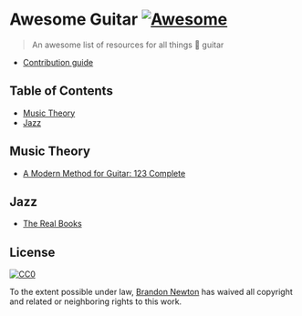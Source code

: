 # Awesome Guitar [![Awesome](https://cdn.rawgit.com/sindresorhus/awesome/d7305f38d29fed78fa85652e3a63e154dd8e8829/media/badge.svg)](https://github.com/sindresorhus/awesome)

> An awesome list of resources for all things 🎸 guitar

* [Contribution guide](contributing.md)

## Table of Contents
* [Music Theory](#music-theory)
* [Jazz](#jazz)


## Music Theory
* [A Modern Method for Guitar: 123 Complete](http://berkleepress.com/guitar/a-modern-method-for-guitar-123-complete/)

## Jazz

* [The Real Books](http://www.halleonard.com/search/search.action?_c&seriesfeature=REALBK&)


## License

[![CC0](http://mirrors.creativecommons.org/presskit/buttons/88x31/svg/cc-zero.svg)](https://creativecommons.org/publicdomain/zero/1.0/)

To the extent possible under law, [Brandon Newton](http://forkbombs.com) has waived all copyright and related or neighboring rights to this work.
